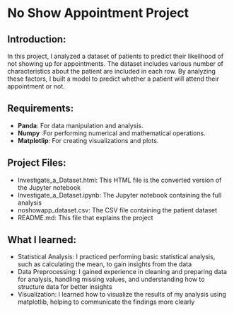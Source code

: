 # No Show Appointment Project

## Introduction:
In this project, I analyzed a dataset of patients to predict their likelihood of not showing up for appointments. The dataset includes various number of characteristics about the patient are included in each row.
By analyzing these factors, I built a model to predict whether a patient will attend their appointment or not.

## Requirements:
- **Panda**: For data manipulation and analysis.
- **Numpy** :For performing numerical and mathematical operations.
- **Matplotlip**: For creating visualizations and plots.

## Project Files:
- Investigate_a_Dataset.html: This HTML file is the converted version of the Jupyter notebook
- Investigate_a_Dataset.ipynb: The Jupyter notebook containing the full analysis
- noshowapp_dataset.csv: The CSV file containing the patient dataset
- README.md: This file that explains the project

## What I learned:
- Statistical Analysis: I practiced performing basic statistical analysis, such as calculating the mean, to gain insights from the data
- Data Preprocessing: I gained experience in cleaning and preparing data for analysis, handling missing values, and understanding how to structure data for better insights
- Visualization: I learned how to visualize the results of my analysis using matplotlib, helping to communicate the findings more clearly
